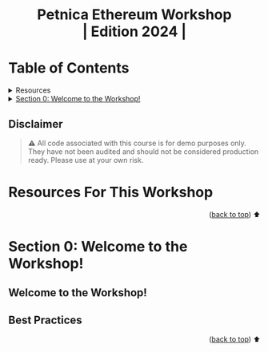 <div align="center">
<h1>Petnica Ethereum Workshop <br>| Edition 2024 |</h1>
</div>

# Table of Contents

<details>
<summary>Resources</summary>
 <ul>
    <li><a href="#resources-for-this-workshop">Resources For This Course</a></li>
  </ul>
</details>

<details>
<summary> <a href="#section-0-welcome-to-the-workshop">Section 0: Welcome to the Workshop!</a></summary>
<ol>
  <li>
  <a href="#welcome-to-the-workshop">Welcome to the Workshop!</a>
  </li>
  <li>
  <a href="#best-practices">Best Practices</a>
  </li>
</ol>
</details>

## Disclaimer

> ⚠️ All code associated with this course is for demo purposes only. They have not been audited and should not be considered production ready. Please use at your own risk.

# Resources For This Workshop

<p align="right">(<a href="#table-of-contents">back to top</a>) ⬆️</p>

# Section 0: Welcome to the Workshop!

## Welcome to the Workshop!

## Best Practices

<p align="right">(<a href="#table-of-contents">back to top</a>) ⬆️</p>
